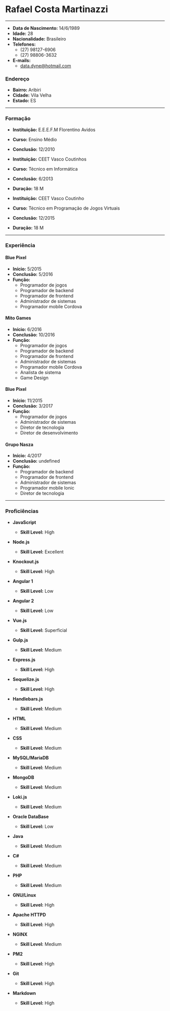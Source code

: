 # Rafael Costa Martinazzi


---
- **Data de Nascimento:** 14/6/1989
- **Idade:** 28
- **Nacionalidade:** Brasileiro
- **Telefones:**
  - (27) 98127-6906
  - (27) 98806-3632
- **E-mails:**
  - data.dyne@hotmail.com


### Endereço
- **Bairro:** Aribiri
- **Cidade:** Vila Velha
- **Estado:** ES
---
### Formação
- **Instituição:** E.E.E.F.M Florentino Avidos
- **Curso:** Ensino Médio
- **Conclusão:** 12/2010


- **Instituição:** CEET Vasco Coutinhos
- **Curso:** Técnico em Informática
- **Conclusão:** 6/2013
- **Duração:** 18 M


- **Instituição:** CEET Vasco Coutinho
- **Curso:** Técnico em Programação de Jogos Virtuais
- **Conclusão:** 12/2015
- **Duração:** 18 M


---
### Experiência
#### Blue Pixel
- **Início:** 5/2015
- **Conclusão:** 5/2016
- **Função:**
  - Programador de jogos
  - Programador de backend
  - Programador de frontend
  - Administrador de sistemas
  - Programador mobile Cordova


#### Mito Games
- **Início:** 6/2016
- **Conclusão:** 10/2016
- **Função:**
  - Programador de jogos
  - Programador de backend
  - Programador de frontend
  - Administrador de sistemas
  - Programador mobile Cordova
  - Analista de sistema
  - Game Design


#### Blue Pixel
- **Início:** 11/2015
- **Conclusão:** 3/2017
- **Função:**
  - Programador de jogos
  - Administrador de sistemas
  - Diretor de tecnologia
  - Diretor de desenvolvimento


#### Grupo Nasza
- **Início:** 4/2017
- **Conclusão:** undefined
- **Função:**
  - Programador de backend
  - Programador de frontend
  - Administrador de sistemas
  - Programador mobile Ionic
  - Diretor de tecnologia


---
### Proficiências
- **JavaScript**
  - **Skill Level:** High


- **Node.js**
  - **Skill Level:** Excellent


- **Knockout.js**
  - **Skill Level:** High


- **Angular 1**
  - **Skill Level:** Low


- **Angular 2**
  - **Skill Level:** Low


- **Vue.js**
  - **Skill Level:** Superficial


- **Gulp.js**
  - **Skill Level:** Medium


- **Express.js**
  - **Skill Level:** High


- **Sequelize.js**
  - **Skill Level:** High


- **Handlebars.js**
  - **Skill Level:** Medium


- **HTML**
  - **Skill Level:** Medium


- **CSS**
  - **Skill Level:** Medium


- **MySQL/MariaDB**
  - **Skill Level:** Medium


- **MongoDB**
  - **Skill Level:** Medium


- **Loki.js**
  - **Skill Level:** Medium


- **Oracle DataBase**
  - **Skill Level:** Low


- **Java**
  - **Skill Level:** Medium


- **C#**
  - **Skill Level:** Medium


- **PHP**
  - **Skill Level:** Medium


- **GNU/Linux**
  - **Skill Level:** High


- **Apache HTTPD**
  - **Skill Level:** High


- **NGINX**
  - **Skill Level:** Medium


- **PM2**
  - **Skill Level:** High


- **Git**
  - **Skill Level:** High


- **Markdown**
  - **Skill Level:** High



